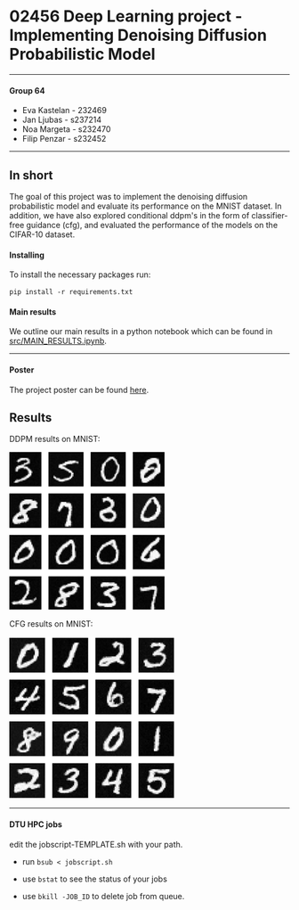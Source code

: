 # 02456 Deep Learning project - Implementing Denoising Diffusion Probabilistic Model
---
#### Group 64
- Eva Kastelan - 232469
- Jan Ljubas - s237214
- Noa Margeta - s232470
- Filip Penzar - s232452

---

## In short

The goal of this project was to implement the denoising diffusion probabilistic model and evaluate its performance on the MNIST dataset.
In addition, we have also explored conditional ddpm's in the form of classifier-free guidance (cfg), and evaluated the performance of the models on the CIFAR-10 dataset.

#### Installing

To install the necessary packages run:

```
pip install -r requirements.txt
```

#### Main results

We outline our main results in a python notebook which can be found in [src/MAIN_RESULTS.ipynb](src/MAIN_RESULTS.ipynb).

---

#### Poster

The project poster can be found [here](poster.pdf).

## Results

DDPM results on MNIST:

![DDPM results MNIST](resources/ddpm.png)

CFG results on MNIST:

![CFG results MNIST](resources/cfg.png)


---

#### DTU HPC jobs

edit the jobscript-TEMPLATE.sh with your path.

- run `bsub < jobscript.sh`

- use `bstat` to see the status of your jobs

- use `bkill -JOB_ID` to delete job from queue.